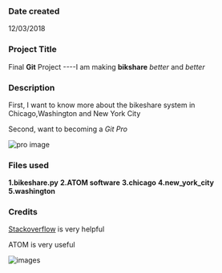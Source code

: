 ### Date created
12/03/2018

### Project Title
Final **Git** Project
----I am making **bikshare** *better* and *better* 

### Description
First, I want to know more about the bikeshare system in Chicago,Washington and New York City

Second, want to becoming a *Git Pro*

![pro image](https://user-images.githubusercontent.com/45216393/49334451-65ae9680-f58b-11e8-8e7c-e2da9e788213.png)


### Files used
**1.bikeshare.py**
**2.ATOM software**
**3.chicago**
**4.new_york_city**
**5.washington**

### Credits
[Stackoverflow](https://stackoverflow.com) is very helpful

ATOM is very useful 

![images](https://user-images.githubusercontent.com/45216393/49346787-504d7100-f64c-11e8-9028-e5b02257311a.jpg)

